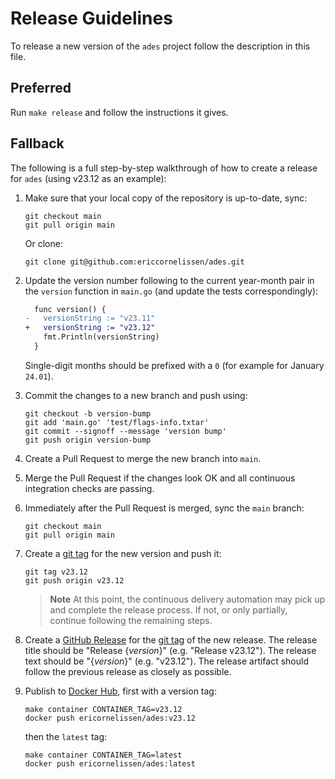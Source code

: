 <!-- SPDX-License-Identifier: CC0-1.0 -->

# Release Guidelines

To release a new version of the `ades` project follow the description in this file.

## Preferred

Run `make release` and follow the instructions it gives.

## Fallback

The following is a full step-by-step walkthrough of how to create a release for `ades` (using v23.12
as an example):

1. Make sure that your local copy of the repository is up-to-date, sync:

   ```shell
   git checkout main
   git pull origin main
   ```

   Or clone:

   ```shell
   git clone git@github.com:ericcornelissen/ades.git
   ```

1. Update the version number following to the current year-month pair in the `version` function in
   `main.go` (and update the tests correspondingly):

   ```diff
     func version() {
   -   versionString := "v23.11"
   +   versionString := "v23.12"
       fmt.Println(versionString)
     }
   ```

   Single-digit months should be prefixed with a `0` (for example for January `24.01`).

1. Commit the changes to a new branch and push using:

   ```shell
   git checkout -b version-bump
   git add 'main.go' 'test/flags-info.txtar'
   git commit --signoff --message 'version bump'
   git push origin version-bump
   ```

1. Create a Pull Request to merge the new branch into `main`.

1. Merge the Pull Request if the changes look OK and all continuous integration checks are passing.

1. Immediately after the Pull Request is merged, sync the `main` branch:

   ```shell
   git checkout main
   git pull origin main
   ```

1. Create a [git tag] for the new version and push it:

   ```shell
   git tag v23.12
   git push origin v23.12
   ```

   > **Note** At this point, the continuous delivery automation may pick up and complete the release
   > process. If not, or only partially, continue following the remaining steps.

1. Create a [GitHub Release] for the [git tag] of the new release. The release title should be
   "Release {_version_}" (e.g. "Release v23.12"). The release text should be "{_version_}" (e.g.
   "v23.12"). The release artifact should follow the previous release as closely as possible.

1. Publish to [Docker Hub], first with a version tag:

   ```shell
   make container CONTAINER_TAG=v23.12
   docker push ericornelissen/ades:v23.12
   ```

   then the `latest` tag:

   ```shell
   make container CONTAINER_TAG=latest
   docker push ericornelissen/ades:latest
   ```

[docker hub]: https://hub.docker.com/
[git tag]: https://git-scm.com/book/en/v2/Git-Basics-Tagging
[github release]: https://docs.github.com/en/repositories/releasing-projects-on-github/managing-releases-in-a-repository
